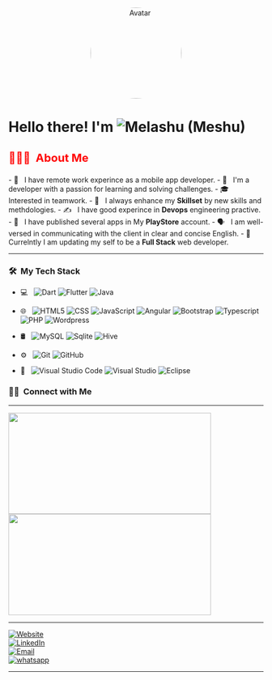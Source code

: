 
<div align="center">
  <img src="[https://keteraraw.com/blog/my-pic-for-git-hab.jpg](https://lh3.googleusercontent.com/BsMLwmuu0RK0wK-xGu6Y1NVGCTv3IXcDM9qL7n6Kwu7Cgs-2fPoN_iCA2QnmJ-MA6YbTXBLoB6V9chgCRV6Upo2fj_o3rcSj9kZAhfv_oxY4qve_NVZY1PQo3YhhvXAL9YiY1mXIkX6KwttwOUYcm5YcSP55Ddx_pDFpdSe2K-6e9i3pPDhGGOrowYs36CoELd_n9mZ5BiFmWxNfg1lCfgJusCGsLiYTQysCotMLZzrVwo8ZZfATtzf6T3Fxs0DtGvgqHqlNNBFj18u-dhZWj_mO-BNNLZuDw8cM82l9GKkdJ-bI6AROWWWSGPROIIQ1Fmp3CUG1f3CGkvBcWh_Mpz8m0p2QutiZgslDbXUfuAi43YAbfKuu3lFuGyEGGAhJjvnc5Rek-dbVxUixiik4Ugq47DiddRCOdocXcqaSwxW32-OAciAJ_z_aWfXJ2F8HA1SgM0T0i82unh-SRuwf1SegXwW5AUcF8AaL2VK1ckdsXFIcp8b9Vkkw9bUA2Jgc3bDCxGuTy6S5Op-JPAuH92MZDW50NHIXRueRGv9T1e4JeL3LBAamqi9MK2czaNHXugs2TRt-QIABhtLakfD7sg0OvYWZxhHpnLIVLfcTZG8QrYoTbaRaMzNYMMOp9KfX8Jk0SU1_eF9GEt09lO_GfVWpccqJ1O3eysvWTDAbMgiogzJzPFlTculwJ6QQZFnNUv0u-t9CZxKTvFfkBgITwAxDtdeKgwTaOEtdDKD8O0xGNkeRPoEvivqSG8dGbpywOs5_9x-TyeWrKSqcMLDl1z_p75moeCmmzvwOr4nGfCZpOweAyNRjBsVrbFyCfcuPDaUB-ADcGorLnRbX1-ajMPurR75FPRK4QhA0oaBdCs3eLCdtCknjHVT1hKnrUeW1vvIe4Dan-bcimffo_h6UGUKL9-nFFrt4lWFxh1kj6iD-vDarGg=w102-h226-no?authuser=0)" alt="Avatar" style="width:180px;border-radius: 50%;">
</div>

<h1> Hello there! I'm  <img alt="Melashu (Meshu)" src="https://img.shields.io/badge/Melashu-amare-brightgreen?style=for-the-badge&logoColor=white"> </h1>

<h3 style="font-size:22px;color:red"> 👨🏻‍💻 &nbsp;About Me </h3>
- 👾 &nbsp; I have remote work experince as a mobile app developer.
- 🤔 &nbsp; I'm a developer with a passion for learning and solving challenges.
- 🎓 &nbsp; Interested in teamwork.
- 🌱 &nbsp; I always enhance my <b>Skillset</b> by new skills and methdologies.
- ✍️ &nbsp; I have good experince in <b>Devops</b> engineering practive.
- 🤏 &nbsp; I have published several apps in My <b>PlayStore</b> account.
- 🗣️ &nbsp; I am well-versed in communicating with the client in clear and concise English.
- 💪 &nbsp; Currelntly I am updating my self to be a <b>Full Stack</b> web developer.
<hr>
<h3> 🛠 &nbsp;My Tech Stack</h3>

- 💻 &nbsp;
  ![Dart](https://img.shields.io/badge/-Dart-333333?style=flat&logo=Dart&logoColor=00599C)
  ![Flutter](https://img.shields.io/badge/-Flutter-333333?style=flat&logo=Flutter&logoColor=276DC3)
  ![Java](https://img.shields.io/badge/-Java-333333?style=flat&logo=Java&logoColor=007396)
  
- 🌐 &nbsp;
  ![HTML5](https://img.shields.io/badge/-HTML5-333333?style=flat&logo=HTML5)
  ![CSS](https://img.shields.io/badge/-CSS-333333?style=flat&logo=CSS3&logoColor=1572B6)
  ![JavaScript](https://img.shields.io/badge/-JavaScript-333333?style=flat&logo=javascript)
  ![Angular](https://img.shields.io/badge/-Angular-333333?style=flat&logo=Angular)
  ![Bootstrap](https://img.shields.io/badge/-Bootstrap-333333?style=flat&logo=bootstrap&logoColor=563D7C)
  ![Typescript](https://img.shields.io/badge/-TypeScript-333333?style=flat&logo=typescript&logoColor=ffffff)
  ![PHP](https://img.shields.io/badge/-PHP-333333?style=flat&logo=PHP)
  ![Wordpress](https://img.shields.io/badge/-Wordpress-333333?style=flat&logo=Wordpress)
  
- 🛢 &nbsp;
  ![MySQL](https://img.shields.io/badge/-MySQL-333333?style=flat&logo=mysql)
  ![Sqlite](https://img.shields.io/badge/-Sqlite-333333?style=flat&logo=sqlite&logoColor=blueviolt)
  ![Hive](https://img.shields.io/badge/-HIVE-333333?style=flat&logo=Hive&logoColor=1572B6)
  
- ⚙️ &nbsp;
  ![Git](https://img.shields.io/badge/-Git-333333?style=flat&logo=git)
  ![GitHub](https://img.shields.io/badge/-GitHub-333333?style=flat&logo=github)
 
- 🔧 &nbsp;
  ![Visual Studio Code](https://img.shields.io/badge/-Visual%20Studio%20Code-333333?style=flat&logo=visual-studio-code&logoColor=007ACC)
  ![Visual Studio](https://img.shields.io/badge/-Visual%20Studio-333333?style=flat&logo=visual-studio)
  ![Eclipse](https://img.shields.io/badge/-Eclipse-333333?style=flat&logo=eclipse-ide&logoColor=2C2255)

<h3> 🤝🏻 &nbsp;Connect with Me </h3>
<hr>
<a href="https://github.com/melashu">
  <img height="200em" width="400em" src="https://github-readme-stats.vercel.app/api?username=melashu&theme=buefy&show_icons=true" />
  <img height="200em" width="400em" src="https://github-readme-stats.vercel.app/api/top-langs/?username=melashu&theme=buefy&layout=compact" />
</a>
<hr>
<p>
<a href="https://keteraraw.com/"><img alt="Website" src="https://img.shields.io/badge/Website-www.keteraraw.com-blue?style=flat-square&logo=google-chrome&color=success"></a> <br> <a href="https://www.linkedin.com/feed/"><img alt="LinkedIn" src="https://img.shields.io/badge/LinkedIn-Melashu%20Amare-blue?style=flat-square&logo=linkedin&color=success"></a> <br><a href="mailto:meshu102@gmail.com"><img alt="Email" src="https://img.shields.io/badge/Email-meshu102@gmail.com-blue?style=flat-square&logo=gmail&color=success"></a><br><a href="https://api.whatsapp.com/send?phone=0980631983"><img alt="whatsapp" src="https://img.shields.io/badge/WhatsApp-+251980631983-blue?style=flat-square&logo=whatsapp&color=success"></a>

</p>
<hr>

